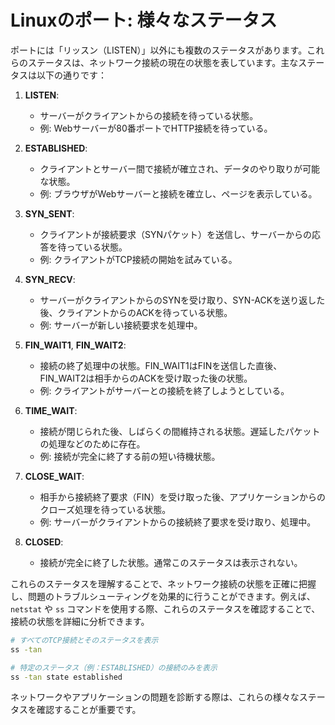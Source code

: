 # Linuxのポート: 様々なステータス

ポートには「リッスン（LISTEN）」以外にも複数のステータスがあります。これらのステータスは、ネットワーク接続の現在の状態を表しています。主なステータスは以下の通りです：

1. **LISTEN**: 
   - サーバーがクライアントからの接続を待っている状態。
   - 例: Webサーバーが80番ポートでHTTP接続を待っている。

2. **ESTABLISHED**:
   - クライアントとサーバー間で接続が確立され、データのやり取りが可能な状態。
   - 例: ブラウザがWebサーバーと接続を確立し、ページを表示している。

3. **SYN_SENT**:
   - クライアントが接続要求（SYNパケット）を送信し、サーバーからの応答を待っている状態。
   - 例: クライアントがTCP接続の開始を試みている。

4. **SYN_RECV**:
   - サーバーがクライアントからのSYNを受け取り、SYN-ACKを送り返した後、クライアントからのACKを待っている状態。
   - 例: サーバーが新しい接続要求を処理中。

5. **FIN_WAIT1**, **FIN_WAIT2**:
   - 接続の終了処理中の状態。FIN_WAIT1はFINを送信した直後、FIN_WAIT2は相手からのACKを受け取った後の状態。
   - 例: クライアントがサーバーとの接続を終了しようとしている。

6. **TIME_WAIT**:
   - 接続が閉じられた後、しばらくの間維持される状態。遅延したパケットの処理などのために存在。
   - 例: 接続が完全に終了する前の短い待機状態。

7. **CLOSE_WAIT**:
   - 相手から接続終了要求（FIN）を受け取った後、アプリケーションからのクローズ処理を待っている状態。
   - 例: サーバーがクライアントからの接続終了要求を受け取り、処理中。

8. **CLOSED**:
   - 接続が完全に終了した状態。通常このステータスは表示されない。

これらのステータスを理解することで、ネットワーク接続の状態を正確に把握し、問題のトラブルシューティングを効果的に行うことができます。例えば、`netstat` や `ss` コマンドを使用する際、これらのステータスを確認することで、接続の状態を詳細に分析できます。

```bash
# すべてのTCP接続とそのステータスを表示
ss -tan

# 特定のステータス（例：ESTABLISHED）の接続のみを表示
ss -tan state established
```

ネットワークやアプリケーションの問題を診断する際は、これらの様々なステータスを確認することが重要です。
